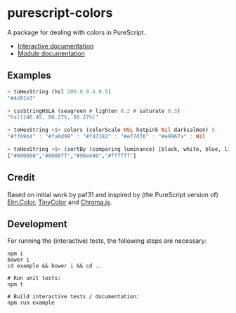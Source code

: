 # purescript-colors

A package for dealing with colors in PureScript.

- [Interactive documentation](http://sharkdp.github.io/purescript-colors/)
- [Module documentation](https://pursuit.purescript.org/packages/purescript-colors)

## Examples

```purs
> toHexString (hsl 200.0 0.4 0.5)
"#4d91b3"

> cssStringHSLA (seagreen # lighten 0.2 # saturate 0.3)
"hsl(146.45, 80.27%, 56.27%)"

> toHexString <$> colors (colorScale HSL hotpink Nil darksalmon) 5
"#ff69b4" : "#fa6d99" : "#f47182" : "#ef7d76" : "#e9967a" : Nil

> toHexString <$> (sortBy (comparing luminance) [black, white, blue, lightgreen])
["#000000","#0000ff","#90ee90","#ffffff"]


```

## Credit

Based on initial work by paf31 and inspired by (the PureScript version of) [Elm.Color](https://github.com/brainrape/purescript-elm-color), [TinyColor](https://github.com/bgrins/TinyColor) and [Chroma.js](https://github.com/gka/chroma.js).

## Development

For running the (interactive) tests, the following steps are necessary:
```
npm i
bower i
cd example && bower i && cd ..

# Run unit tests:
npm t

# Build interactive tests / documentation:
npm run example
```
